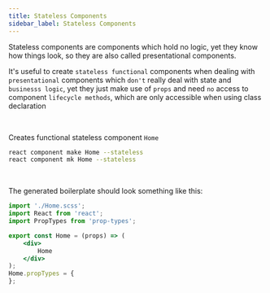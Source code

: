 ```yaml
---
title: Stateless Components
sidebar_label: Stateless Components
---
```


Stateless components are components which hold no logic, yet they know how things
look, so they are also called presentational components.

It's useful to create `stateless functional` components when dealing with `presentational` components
which `don't` really deal with state and `businesss logic`, yet they just make use of `props`
and need `no` access to component `lifecycle methods`, which are only accessible when using class
declaration

<br/>

Creates functional stateless component `Home`

```bash
react component make Home --stateless
react component mk Home --stateless
```

<br/>

The generated boilerplate should look something like this:

```jsx
import './Home.scss';
import React from 'react';
import PropTypes from 'prop-types';

export const Home = (props) => (
    <div>
        Home
    </div>
);
Home.propTypes = {
};
```
